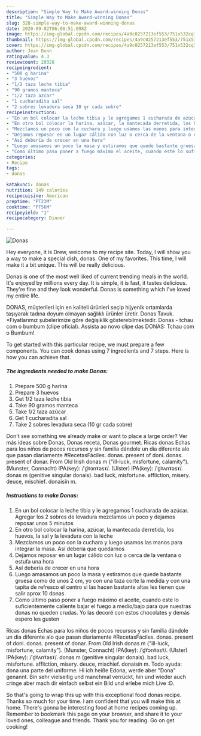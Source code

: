 ```yaml
---
description: "Simple Way to Make Award-winning Donas"
title: "Simple Way to Make Award-winning Donas"
slug: 328-simple-way-to-make-award-winning-donas
date: 2020-09-02T06:00:51.098Z
image: https://img-global.cpcdn.com/recipes/4a9c0257213ef553/751x532cq70/donas-foto-principal.jpg
thumbnail: https://img-global.cpcdn.com/recipes/4a9c0257213ef553/751x532cq70/donas-foto-principal.jpg
cover: https://img-global.cpcdn.com/recipes/4a9c0257213ef553/751x532cq70/donas-foto-principal.jpg
author: Jean Dunn
ratingvalue: 4.3
reviewcount: 20328
recipeingredient:
- "500 g harina"
- "3 huevos"
- "1/2 taza leche tibia"
- "90 gramos manteca"
- "1/2 taza azcar"
- "1 cucharadita sal"
- "2 sobres levadura seca 10 gr cada sobre"
recipeinstructions:
- "En un bol colocar la leche tibia y le agregamos 1 cucharada de azúcar. Agregar los 2 sobres de levadura mezclamos un poco y dejamos reposar unos 5 minutos"
- "En otro bol colocar la harina, azúcar, la mantecada derretida, los huevos, la sal y la levadura con la leche"
- "Mezclamos un poco con la cuchara y luego usamos las manos para integrar la masa. Así debería que quedarnos"
- "Dejamos reposar en un lugar cálido con luz o cerca de la ventana o estufa una hora"
- "Así debería de crecer en una hora"
- "Luego amasamos un poco la masa y estiramos que quede bastante gruesa como de unos 2 cm, yo con una taza corte la medida y con una tapita de refresco el centro si las hacen bastante altas les tienen que salir aprox 10 donas"
- "Como último paso poner a fuego máximo el aceite, cuando este lo suficientemente caliente bajar el fuego a medio/bajo para que nuestras donas no queden crudas. Yo las decoré con estos chocolates y demás espero les gusten"
categories:
- Recipe
tags:
- donas

katakunci: donas 
nutrition: 149 calories
recipecuisine: American
preptime: "PT23M"
cooktime: "PT56M"
recipeyield: "1"
recipecategory: Dinner

---
```



![Donas](https://img-global.cpcdn.com/recipes/4a9c0257213ef553/751x532cq70/donas-foto-principal.jpg)

Hey everyone, it is Drew, welcome to my recipe site. Today, I will show you a way to make a special dish, donas. One of my favorites. This time, I will make it a bit unique. This will be really delicious.

Donas is one of the most well liked of current trending meals in the world. It's enjoyed by millions every day. It is simple, it is fast, it tastes delicious. They're fine and they look wonderful. Donas is something which I've loved my entire life.

DONAS, müşterileri için en kaliteli ürünleri seçip hijyenik ortamlarda taşıyarak tadına doyum olmayan sağlıklı ürünler üretir. Donas Tavuk. *Fiyatlarımız şubelerimize göre değişiklik gösterebilmektedir. Donas - tchau com o bumbum (clipe oficial). Assista ao novo clipe das DONAS: Tchau com o Bumbum!


To get started with this particular recipe, we must prepare a few components. You can cook donas using 7 ingredients and 7 steps. Here is how you can achieve that.

<!--inarticleads1-->

##### The ingredients needed to make Donas:

1. Prepare 500 g harina
1. Prepare 3 huevos
1. Get 1/2 taza leche tibia
1. Take 90 gramos manteca
1. Take 1/2 taza azúcar
1. Get 1 cucharadita sal
1. Take 2 sobres levadura seca (10 gr cada sobre)


Don&#39;t see something we already make or want to place a large order? Ver más ideas sobre Donas, Donas receta, Donas gourmet. Ricas donas Echas para los niños de pocos recursos y sin familia dándole un dia diferente alo que pasan diariamente #RecetasFáciles. donas. present of doni. donas. present of donar. From Old Irish donas m (&#34;ill-luck, misfortune, calamity&#34;). (Munster, Connacht) IPA(key): /ˈd̪ˠɔnˠəsˠ/. (Ulster) IPA(key): /ˈd̪ˠʌnˠəsˠ/. donas m (genitive singular donais). bad luck, misfortune. affliction, misery. deuce, mischief. donaisín m. 

<!--inarticleads2-->

##### Instructions to make Donas:

1. En un bol colocar la leche tibia y le agregamos 1 cucharada de azúcar. Agregar los 2 sobres de levadura mezclamos un poco y dejamos reposar unos 5 minutos
1. En otro bol colocar la harina, azúcar, la mantecada derretida, los huevos, la sal y la levadura con la leche
1. Mezclamos un poco con la cuchara y luego usamos las manos para integrar la masa. Así debería que quedarnos
1. Dejamos reposar en un lugar cálido con luz o cerca de la ventana o estufa una hora
1. Así debería de crecer en una hora
1. Luego amasamos un poco la masa y estiramos que quede bastante gruesa como de unos 2 cm, yo con una taza corte la medida y con una tapita de refresco el centro si las hacen bastante altas les tienen que salir aprox 10 donas
1. Como último paso poner a fuego máximo el aceite, cuando este lo suficientemente caliente bajar el fuego a medio/bajo para que nuestras donas no queden crudas. Yo las decoré con estos chocolates y demás espero les gusten


Ricas donas Echas para los niños de pocos recursos y sin familia dándole un dia diferente alo que pasan diariamente #RecetasFáciles. donas. present of doni. donas. present of donar. From Old Irish donas m (&#34;ill-luck, misfortune, calamity&#34;). (Munster, Connacht) IPA(key): /ˈd̪ˠɔnˠəsˠ/. (Ulster) IPA(key): /ˈd̪ˠʌnˠəsˠ/. donas m (genitive singular donais). bad luck, misfortune. affliction, misery. deuce, mischief. donaisín m. Todo ayuda: dona una parte del uniforme. Hi ich heiße Edona, werde aber &#34;Dona&#34; genannt. Bin sehr vielseitig und manchmal verrückt, hin und wieder auch cringe aber mach dir einfach selbst ein Bild und erlebe mich Live :D. 

So that's going to wrap this up with this exceptional food donas recipe. Thanks so much for your time. I am confident that you will make this at home. There's gonna be interesting food at home recipes coming up. Remember to bookmark this page on your browser, and share it to your loved ones, colleague and friends. Thank you for reading. Go on get cooking!
